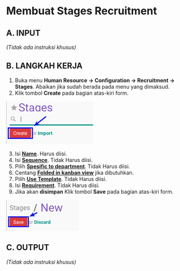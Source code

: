 # Membuat Stages Recruitment

## A. INPUT

*(Tidak ada instruksi khusus)*

## B. LANGKAH KERJA

1. Buka menu **Human Resource -> Configuration -> Recruitment -> Stages**. Abaikan jika sudah berada pada menu yang dimaksud.
2. Klik tombol **Create** pada bagian atas-kiri form.

![](../../img/stages/tombol-create.png)

3. Isi **[Name](./penjelasan.md#field-name)**. Harus diisi.
4. Isi **[Sequence](./penjelasan.md#field-sequence)**. Tidak Harus diisi.
5. Pilih **[Spesific to department](./penjelasan.md#field-department)**. Tidak Harus diisi.
6. Centang **[Folded in kanban view](./penjelasan.md#field-kanban)** jika dibutuhkan.
7. Pilih **[Use Template](./penjelasan.md#field-template)**. Tidak Harus diisi.
8. Isi **[Requirement](./penjelasan.md#field-requirement)**. Tidak Harus diisi.
9. Jika akan **disimpan** Klik tombol **Save** pada bagian atas-kiri form.

![](../../img/stages/tombol-save.png)

## C. OUTPUT

*(Tidak ada instruksi khusus)*
